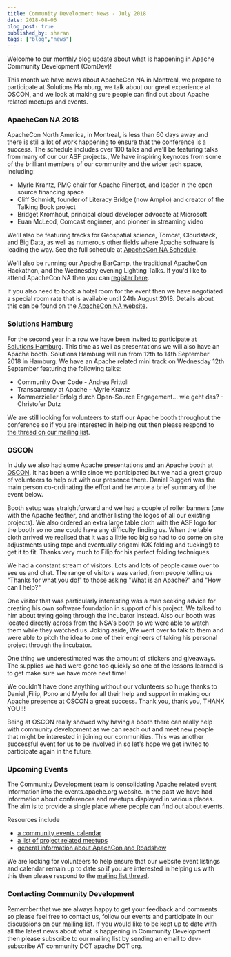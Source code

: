 ```yaml
---
title: Community Development News - July 2018
date: 2018-08-06
blog_post: true
published_by: sharan
tags: ["blog","news"]
---
```


Welcome to our monthly blog update about what is happening in Apache Community Development (ComDev)!

This month we have news about ApacheCon NA in Montreal, we prepare to participate at Solutions Hamburg, we talk about
our great experience at OSCON, and we look at making sure people can find out about Apache related meetups and events.

### ApacheCon NA 2018

ApacheCon North America, in Montreal, is less than 60 days away and there is still a lot of work happening to ensure
that the conference is a success. The schedule includes over 100 talks and we'll be featuring talks from many of our our
ASF projects., We have inspiring keynotes from some of the brilliant members of our community and the wider tech space,
including:

* Myrle Krantz, PMC chair for Apache Fineract, and leader in the open source financing space
* Cliff Schmidt, founder of Literacy Bridge (now Amplio) and creator of the Talking Book project
* Bridget Kromhout, principal cloud developer advocate at Microsoft
* Euan McLeod, Comcast engineer, and pioneer in streaming video

We'll also be featuring tracks for Geospatial science, Tomcat, Cloudstack, and Big Data, as well as numerous other
fields where Apache software is leading the way. See the full schedule
at [ApacheCon NA Schedule](http://apachecon.com/acna18/schedule.html).

We'll also be running our Apache BarCamp, the traditional ApacheCon Hackathon, and the Wednesday evening Lighting Talks.
If you'd like to attend ApacheCon NA then you can [register here](http://apachecon.com/acna18).

If you also need to book a hotel room for the event then we have negotiated a special room rate that is available until
24th August 2018. Details about this can be found on
the [ApacheCon NA website](http://www.apachecon.com/acna18/venue.html).

### Solutions Hamburg

For the second year in a row we have been invited to participate at [Solutions Hamburg](https://s.apache.org/TSHA). This
time as well as presentations we will also have an Apache booth. Solutions Hamburg will run from 12th to 14th September
2018 in Hamburg. We have an Apache related mini track on Wednesday 12th September featuring the following talks:

* Community Over Code - Andrea Frittoli
* Transparency at Apache - Myrle Krantz
* Kommerzieller Erfolg durch Open-Source Engagement... wie geht das? - Christofer Dutz

We are still looking for volunteers to staff our Apache booth throughout the conference so if you are interested in
helping out then please respond to [the thread on our mailing list](https://s.apache.org/QhGv).

### OSCON

In July we also had some Apache presentations and an Apache booth
at [OSCON](https://conferences.oreilly.com/oscon/oscon-or). It has been a while since we participated but we had a great
group of volunteers to help out with our presence there. Daniel Ruggeri was the main person co-ordinating the effort and
he wrote a brief summary of the event below.

Booth setup was straightforward and we had a couple of roller banners (one with the Apache feather, and another listing
the logos of all our existing projects). We also ordered an extra large table cloth with the ASF logo for the booth so
no one could have any difficulty finding us. When the table cloth arrived we realised that it was a little too big so
had to do some on site adjustments using tape and eventually origami (OK folding and tucking!) to get it to fit. Thanks
very much to Filip for his perfect folding techniques.

We had a constant stream of visitors. Lots and lots of people came over to see us and chat. The range of visitors was
varied, from people telling us "Thanks for what you do!" to those asking "What is an Apache?" and "How can I help?"

One visitor that was particularly interesting was a man seeking advice for creating his own software foundation in
support of his project. We talked to him about trying going through the incubator instead. Also our booth was located
directly across from the NSA's booth so we were able to watch them while they watched us. Joking aside, We went over to
talk to them and were able to pitch the idea to one of their engineers of taking his personal project through the
incubator.

One thing we underestimated was the amount of stickers and giveaways. The supplies we had were gone too quickly so one
of the lessons learned is to get make sure we have more next time!

We couldn't have done anything without our volunteers so huge thanks to Daniel ,Filip, Pono and Myrle for all their help
and support in making our Apache presence at OSCON a great success. Thank you, thank you, THANK YOU!!!

Being at OSCON really showed why having a booth there can really help with community development as we can reach out and
meet new people that might be interested in joining our communities. This was another successful event for us to be
involved in so let's hope we get invited to participate again in the future.

### Upcoming Events

The Community Development team is consolidating Apache related event information into the events.apache.org website. In
the past we have had information about conferences and meetups displayed in various places. The aim is to provide a
single place where people can find out about events.

Resources include

* [a community events calendar](https://s.apache.org/nfp9)
* [a list of project related meetups](https://s.apache.org/NTlA)
* [general information about ApachCon and Roadshow](https://s.apache.org/q8r5)

We are looking for volunteers to help ensure that our website event listings and calendar remain up to date so if you
are interested in helping us with this then please respond to the [mailing list thread](https://s.apache.org/t8sm).

### Contacting Community Development

Remember that we are always happy to get your feedback and comments so please feel free to contact us, follow our events
and participate in our discussions on [our mailing list](https://s.apache.org/qdrd). If you would like to be kept up to
date with all the latest news about what is happening in Community Development then please subscribe to our mailing list
by sending an email to dev-subscribe AT community DOT apache DOT org.
